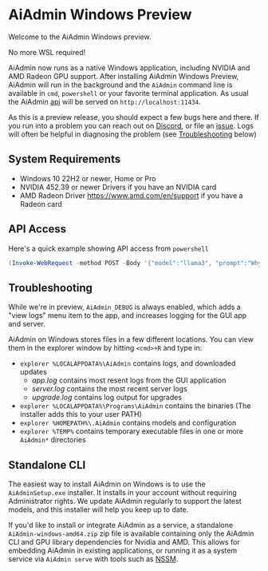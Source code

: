 # AiAdmin Windows Preview

Welcome to the AiAdmin Windows preview.

No more WSL required!

AiAdmin now runs as a native Windows application, including NVIDIA and AMD Radeon GPU support.
After installing AiAdmin Windows Preview, AiAdmin will run in the background and
the `AiAdmin` command line is available in `cmd`, `powershell` or your favorite
terminal application. As usual the AiAdmin [api](./api.md) will be served on
`http://localhost:11434`.

As this is a preview release, you should expect a few bugs here and there.  If
you run into a problem you can reach out on
[Discord](https://discord.gg/AiAdmin), or file an
[issue](https://github.com/AllSage/AiAdmin/issues).
Logs will often be helpful in diagnosing the problem (see
[Troubleshooting](#troubleshooting) below)

## System Requirements

* Windows 10 22H2 or newer, Home or Pro
* NVIDIA 452.39 or newer Drivers if you have an NVIDIA card
* AMD Radeon Driver https://www.amd.com/en/support if you have a Radeon card

## API Access

Here's a quick example showing API access from `powershell`
```powershell
(Invoke-WebRequest -method POST -Body '{"model":"llama3", "prompt":"Why is the sky blue?", "stream": false}' -uri http://localhost:11434/api/generate ).Content | ConvertFrom-json
```

## Troubleshooting

While we're in preview, `AiAdmin_DEBUG` is always enabled, which adds
a "view logs" menu item to the app, and increases logging for the GUI app and
server.

AiAdmin on Windows stores files in a few different locations.  You can view them in
the explorer window by hitting `<cmd>+R` and type in:
- `explorer %LOCALAPPDATA%\AiAdmin` contains logs, and downloaded updates
    - *app.log* contains most resent logs from the GUI application
    - *server.log* contains the most recent server logs
    - *upgrade.log* contains log output for upgrades
- `explorer %LOCALAPPDATA%\Programs\AiAdmin` contains the binaries (The installer adds this to your user PATH)
- `explorer %HOMEPATH%\.AiAdmin` contains models and configuration
- `explorer %TEMP%` contains temporary executable files in one or more `AiAdmin*` directories


## Standalone CLI

The easiest way to install AiAdmin on Windows is to use the `AiAdminSetup.exe`
installer. It installs in your account without requiring Administrator rights.
We update AiAdmin regularly to support the latest models, and this installer will
help you keep up to date.

If you'd like to install or integrate AiAdmin as a service, a standalone
`AiAdmin-windows-amd64.zip` zip file is available containing only the AiAdmin CLI
and GPU library dependencies for Nvidia and AMD. This allows for embedding
AiAdmin in existing applications, or running it as a system service via `AiAdmin
serve` with tools such as [NSSM](https://nssm.cc/).

